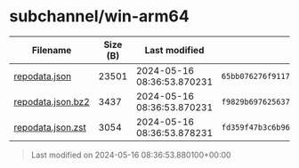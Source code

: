 # subchannel/win-arm64
| Filename | Size (B) | Last modified | SHA256 | MD5 |
|----------|----------|---------------|--------|-----|
| [repodata.json](repodata.json) | 23501 | 2024-05-16 08:36:53.870231 | `65bb076276f911797d23d1a1535c2d0cd7f224a2d717ee9884137cb3dbec1fd2` | `a9773d1d4de9e14a0f31350ee6a9710a` |
| [repodata.json.bz2](repodata.json.bz2) | 3437 | 2024-05-16 08:36:53.870231 | `f9829b697625637c48ab92866cac7b98678b018540519088b5feee7f0d8cafc1` | `b90b882dafc02d0bd34b260b30b5cade` |
| [repodata.json.zst](repodata.json.zst) | 3054 | 2024-05-16 08:36:53.878231 | `fd359f47b3c6b962451c4a0ad2db05739df57cd20c9cb10ac76cbab77bd0c36e` | `951e5987e082561ed660680f74154b54` |

> Last modified on 2024-05-16 08:36:53.880100+00:00